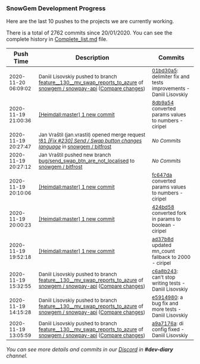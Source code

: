 
### SnowGem Development Progress

Here are the last 10 pushes to the projects we are currently working.

There is a total of 2762 commits since 20/01/2020. You can see the complete history in
 [Complete_list.md](Complete_list.md) file.

| Push Time | Description | Commits |
| --- | --- | --- |
| <sub>2020-11-20 06:09:02</sub> | <sub>Daniil Lisovskiy pushed to branch [feature\_\_130\_\_mv\_swap\_reports\_to\_azure](https://gitlab.com/snowgem/snowpay-api/commits/feature__130__mv_swap_reports_to_azure) of [snowgem / snowpay\-api](https://gitlab.com/snowgem/snowpay-api) ([Compare changes](https://gitlab.com/snowgem/snowpay-api/compare/c6a8b243f98b34318b55cd63f5e3490fa9352769...01bd30a5c794a528dbc5d18eb6f31aa263e868a7))</sub> | <sub>[01bd30a5](https://gitlab.com/snowgem/snowpay-api/-/commit/01bd30a5c794a528dbc5d18eb6f31aa263e868a7): delimiter fix and tests improvements - Daniil Lisovskiy</sub> |
| <sub>2020-11-19 21:00:36</sub> | <sub>[[Heimdall:master] 1 new commit](https://github.com/ciripel/Heimdall/commit/8db9a54528a08287f2315ba3594602c67c44a721)</sub> | <sub>[8db9a54](https://github.com/ciripel/Heimdall/commit/8db9a54528a08287f2315ba3594602c67c44a721) converted params values to numbers - ciripel</sub> |
| <sub>2020-11-19 20:27:47</sub> | <sub>Jan Vraštil (jan.vrastil) opened merge request [!81 *[Fix #230] Send / Swap button changes language*](https://gitlab.com/snowgem/bitfrost/-/merge_requests/81) in [snowgem / bitfrost](https://gitlab.com/snowgem/bitfrost)</sub> | <sub>_No Commits_</sub> |
| <sub>2020-11-19 20:27:12</sub> | <sub>Jan Vraštil pushed new branch [bug/send\_swap\_btn\_are\_not\_localised](https://gitlab.com/snowgem/bitfrost/commits/bug/send_swap_btn_are_not_localised) to [snowgem / bitfrost](https://gitlab.com/snowgem/bitfrost)</sub> | <sub>_No Commits_</sub> |
| <sub>2020-11-19 20:10:06</sub> | <sub>[[Heimdall:master] 1 new commit](https://github.com/ciripel/Heimdall/commit/fc647daeac847326715bb211ddb8a80474787aa6)</sub> | <sub>[fc647da](https://github.com/ciripel/Heimdall/commit/fc647daeac847326715bb211ddb8a80474787aa6) converted params values to numbers - ciripel</sub> |
| <sub>2020-11-19 20:00:23</sub> | <sub>[[Heimdall:master] 1 new commit](https://github.com/ciripel/Heimdall/commit/424bd587ad241a4ea8ddac049a657e761dd1d068)</sub> | <sub>[424bd58](https://github.com/ciripel/Heimdall/commit/424bd587ad241a4ea8ddac049a657e761dd1d068) converted fork in params to boolean - ciripel</sub> |
| <sub>2020-11-19 19:52:18</sub> | <sub>[[Heimdall:master] 1 new commit](https://github.com/ciripel/Heimdall/commit/ad37b8d66a413ca489eca0528f0833ec82915355)</sub> | <sub>[ad37b8d](https://github.com/ciripel/Heimdall/commit/ad37b8d66a413ca489eca0528f0833ec82915355) updated mn_count fallback to 2000 - ciripel</sub> |
| <sub>2020-11-19 15:32:55</sub> | <sub>Daniil Lisovskiy pushed to branch [feature\_\_130\_\_mv\_swap\_reports\_to\_azure](https://gitlab.com/snowgem/snowpay-api/commits/feature__130__mv_swap_reports_to_azure) of [snowgem / snowpay\-api](https://gitlab.com/snowgem/snowpay-api) ([Compare changes](https://gitlab.com/snowgem/snowpay-api/compare/e59149807fcb3eaeffb8556bd5bb236be28d4491...c6a8b243f98b34318b55cd63f5e3490fa9352769))</sub> | <sub>[c6a8b243](https://gitlab.com/snowgem/snowpay-api/-/commit/c6a8b243f98b34318b55cd63f5e3490fa9352769): can't stop writing tests - Daniil Lisovskiy</sub> |
| <sub>2020-11-19 14:15:28</sub> | <sub>Daniil Lisovskiy pushed to branch [feature\_\_130\_\_mv\_swap\_reports\_to\_azure](https://gitlab.com/snowgem/snowpay-api/commits/feature__130__mv_swap_reports_to_azure) of [snowgem / snowpay\-api](https://gitlab.com/snowgem/snowpay-api) ([Compare changes](https://gitlab.com/snowgem/snowpay-api/compare/a9a7176a5051d170e058a53edb89379d4a95c01d...e59149807fcb3eaeffb8556bd5bb236be28d4491))</sub> | <sub>[e5914980](https://gitlab.com/snowgem/snowpay-api/-/commit/e59149807fcb3eaeffb8556bd5bb236be28d4491): a bug fix and more tests - Daniil Lisovskiy</sub> |
| <sub>2020-11-19 13:05:59</sub> | <sub>Daniil Lisovskiy pushed to branch [feature\_\_130\_\_mv\_swap\_reports\_to\_azure](https://gitlab.com/snowgem/snowpay-api/commits/feature__130__mv_swap_reports_to_azure) of [snowgem / snowpay\-api](https://gitlab.com/snowgem/snowpay-api) ([Compare changes](https://gitlab.com/snowgem/snowpay-api/compare/04be3f1cfd158ccc6ca75865dbd500361c5d9ce0...a9a7176a5051d170e058a53edb89379d4a95c01d))</sub> | <sub>[a9a7176a](https://gitlab.com/snowgem/snowpay-api/-/commit/a9a7176a5051d170e058a53edb89379d4a95c01d): di config fixed - Daniil Lisovskiy</sub> |

_You can see more details and commits in our [Discord](https://discord.gg/zumGnbg) in **#dev-diary** channel._
